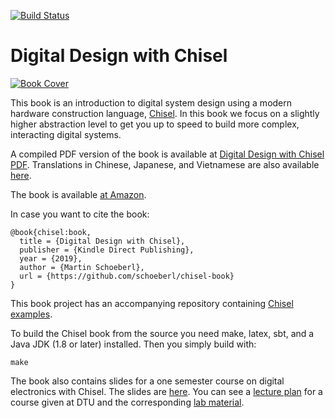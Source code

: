 [![Build Status](https://travis-ci.com/schoeberl/chisel-book.svg?branch=master)](https://travis-ci.com/schoeberl/chisel-book)

# Digital Design with Chisel

[![Book Cover](cover-small.jpg)](http://www.imm.dtu.dk/~masca/chisel-book.html)

This book is an introduction to digital system design using a modern hardware
construction language, [Chisel](https://www.chisel-lang.org/).
In this book we focus on a slightly higher abstraction level to get you up to
speed to build more complex, interacting digital systems.

A compiled PDF version of the book is available at
[Digital Design with Chisel PDF](http://www.imm.dtu.dk/~masca/chisel-book.pdf).
Translations in Chinese, Japanese, and Vietnamese are also available
[here](http://www.imm.dtu.dk/~masca/chisel-book.html).

The book is available [at Amazon](https://www.amazon.com/dp/168933603X/).

In case you want to cite the book:

```
@book{chisel:book,
  title = {Digital Design with Chisel},
  publisher = {Kindle Direct Publishing},
  year = {2019},
  author = {Martin Schoeberl},
  url = {https://github.com/schoeberl/chisel-book}
}
```

This book project has an accompanying repository containing
[Chisel examples](https://github.com/schoeberl/chisel-examples).

To build the Chisel book from the source you need make, latex, sbt, and
a Java JDK (1.8 or later) installed. Then you simply build with:

```
make
```

The book also contains slides for a one semester course on digital electronics
with Chisel. The slides are [here](slides). You can see a
[lecture plan](http://www2.imm.dtu.dk/courses/02139/) for a course
given at DTU and the corresponding
[lab material](https://github.com/schoeberl/chisel-lab).

